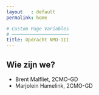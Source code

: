 ```yaml
---
layout   : default
permalink: home

# Custom Page Variables
# ─────────────────────
title: Opdracht NMD-III
---
```


Wie zijn we?
------------

 - Brent Malfliet, 2CMO-GD
 - Marjolein Hamelink, 2CMO-GD
